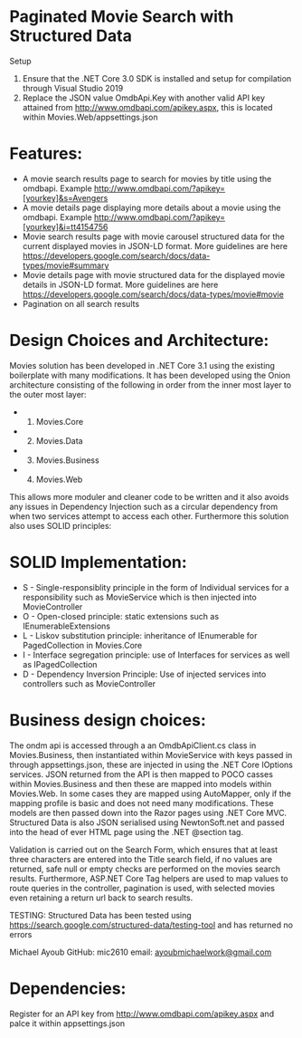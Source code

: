 Paginated Movie Search with Structured Data
=======================================

Setup
1) Ensure that the .NET Core 3.0 SDK is installed and setup for compilation through Visual Studio 2019
2) Replace the JSON value OmdbApi.Key with another valid API key attained from http://www.omdbapi.com/apikey.aspx, this is located within Movies.Web/appsettings.json 

# Features:
* A movie search results page to search for movies by title using the omdbapi. Example  http://www.omdbapi.com/?apikey=[yourkey]&s=Avengers
* A movie details page displaying more details about a movie using the omdbapi. Example http://www.omdbapi.com/?apikey=[yourkey]&i=tt4154756
* Movie search results page with movie carousel structured data for the current displayed movies in JSON-LD format. More guidelines are here https://developers.google.com/search/docs/data-types/movie#summary
* Movie details page with movie structured data for the displayed movie details in JSON-LD format. More guidelines are here https://developers.google.com/search/docs/data-types/movie#movie
* Pagination on all search results

# Design Choices and Architecture:

Movies solution has been developed in .NET Core 3.1 using the existing boilerplate with many modifications. It has been developed using the Onion architecture consisting of the following in order from the inner most layer to the outer most layer:

* 1) Movies.Core
* 2) Movies.Data
* 3) Movies.Business
* 4) Movies.Web

This allows more moduler and cleaner code to be written and it also avoids any issues in Dependency Injection such as a circular dependency from when two services attempt to access each other. Furthermore this solution also uses SOLID principles:

# SOLID Implementation:
* S - Single-responsiblity principle in the form of Individual services for a responsibility such as MovieService which is then injected into MovieController
* O - Open-closed principle: static extensions such as IEnumerableExtensions
* L - Liskov substitution principle: inheritance of IEnumerable for PagedCollection in Movies.Core
* I - Interface segregation principle: use of Interfaces for services as well as IPagedCollection
* D - Dependency Inversion Principle: Use of injected services into controllers such as MovieController

# Business design choices:

The ondm api is accessed through a an OmdbApiClient.cs class in Movies.Business, then instantiated within MovieService with keys passed in through appsettings.json, these are injected in using the .NET Core IOptions services. JSON returned from the API is then mapped to POCO casses within Movies.Business and then these are mapped into models within Movies.Web. In some cases they are mapped using AutoMapper, only if the mapping profile is basic and does not need many modifications. These models are then passed down into the Razor pages using .NET Core MVC. Structured Data is also JSON serialised using NewtonSoft.net and passed into the head of ever HTML page using the .NET @section tag.

Validation is carried out on the Search Form, which ensures that at least three characters are entered into the Title search field, if no values are returned, safe null or empty checks are performed on the movies search results. Furthermore, ASP.NET Core Tag helpers are used to map values to route queries in the controller, pagination is used, with selected movies even retaining a return url back to search results.

TESTING:
Structured Data has been tested using https://search.google.com/structured-data/testing-tool and has returned no errors

Michael Ayoub
GitHub: mic2610
email: ayoubmichaelwork@gmail.com

# Dependencies:
Register for an API key from http://www.omdbapi.com/apikey.aspx and palce it within appsettings.json